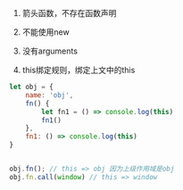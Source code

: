 1. 箭头函数，不存在函数声明

2. 不能使用new

3. 没有arguments

4. this绑定规则，绑定上文中的this

```javascript
let obj = {
    name: 'obj',
    fn() {
        let fn1 = () => console.log(this)
        fn1()
    },
    fn1: () => console.log(this)
}


obj.fn(); // this => obj 因为上级作用域是obj
obj.fn.call(window) // this => window
```
